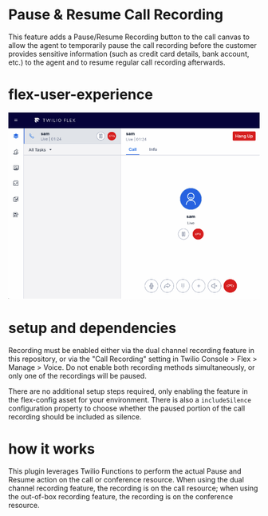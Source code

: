 # Pause & Resume Call Recording

This feature adds a Pause/Resume Recording button to the call canvas to allow the agent to temporarily pause the call recording before the customer provides sensitive information (such as credit card details, bank account, etc.) to the agent and to resume regular call recording afterwards.

# flex-user-experience

![Pause recording demo](screenshots/pause-recording.gif)

# setup and dependencies

Recording must be enabled either via the dual channel recording feature in this repository, or via the "Call Recording" setting in Twilio Console > Flex > Manage > Voice. Do not enable both recording methods simultaneously, or only one of the recordings will be paused.

There are no additional setup steps required, only enabling the feature in the flex-config asset for your environment. There is also a `includeSilence` configuration property to choose whether the paused portion of the call recording should be included as silence.

# how it works

This plugin leverages Twilio Functions to perform the actual Pause and Resume action on the call or conference resource. When using the dual channel recording feature, the recording is on the call resource; when using the out-of-box recording feature, the recording is on the conference resource.